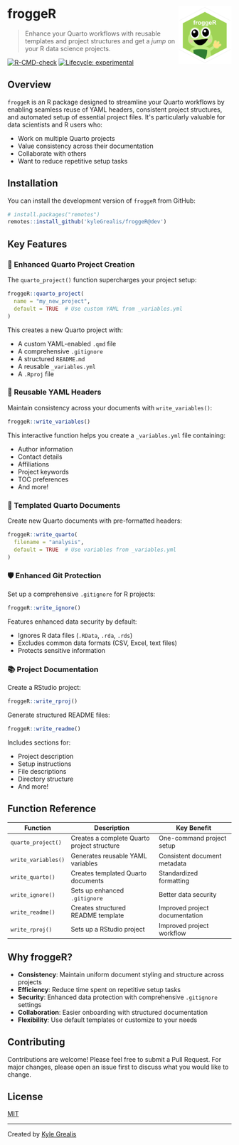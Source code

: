 
# froggeR <img src="man/figures/logo.png" align="right" height="130"  alt="" />


> Enhance your Quarto workflows with reusable templates and project structures and get a *jump* on your R data science projects.


[![R-CMD-check](https://img.shields.io/badge/R--CMD--check-passing-brightgreen)](https://github.com/kyleGrealis/froggeR)
[![Lifecycle: experimental](https://img.shields.io/badge/lifecycle-experimental-orange.svg)](https://lifecycle.r-lib.org/articles/stages.html#experimental)

## Overview

`froggeR` is an R package designed to streamline your Quarto workflows by enabling seamless reuse of YAML headers, consistent project structures, and automated setup of essential project files. It's particularly valuable for data scientists and R users who:

- Work on multiple Quarto projects
- Value consistency across their documentation
- Collaborate with others
- Want to reduce repetitive setup tasks

## Installation

You can install the development version of `froggeR` from GitHub:

```r
# install.packages("remotes")
remotes::install_github('kyleGrealis/froggeR@dev')
```

## Key Features

### 🎯 Enhanced Quarto Project Creation

The `quarto_project()` function supercharges your project setup:

```r
froggeR::quarto_project(
  name = "my_new_project",
  default = TRUE  # Use custom YAML from _variables.yml
)
```

This creates a new Quarto project with:
- A custom YAML-enabled `.qmd` file
- A comprehensive `.gitignore`
- A structured `README.md`
- A reusable `_variables.yml`
- A `.Rproj` file

### 🔄 Reusable YAML Headers

Maintain consistency across your documents with `write_variables()`:

```r
froggeR::write_variables()
```

This interactive function helps you create a `_variables.yml` file containing:
- Author information
- Contact details
- Affiliations
- Project keywords
- TOC preferences
- And more!

### 📝 Templated Quarto Documents

Create new Quarto documents with pre-formatted headers:

```r
froggeR::write_quarto(
  filename = "analysis",
  default = TRUE  # Use variables from _variables.yml
)
```

### 🛡️ Enhanced Git Protection

Set up a comprehensive `.gitignore` for R projects:

```r
froggeR::write_ignore()
```

Features enhanced data security by default:
- Ignores R data files (`.RData`, `.rda`, `.rds`)
- Excludes common data formats (CSV, Excel, text files)
- Protects sensitive information

### 📚 Project Documentation

Create a RStudio project:

```r
froggeR::write_rproj()
```

Generate structured README files:

```r
froggeR::write_readme()
```

Includes sections for:
- Project description
- Setup instructions
- File descriptions
- Directory structure
- And more!

## Function Reference

| Function | Description | Key Benefit |
|----------|-------------|-------------|
| `quarto_project()` | Creates a complete Quarto project structure | One-command project setup |
| `write_variables()` | Generates reusable YAML variables | Consistent document metadata |
| `write_quarto()` | Creates templated Quarto documents | Standardized formatting |
| `write_ignore()` | Sets up enhanced `.gitignore` | Better data security |
| `write_readme()` | Creates structured README template | Improved project documentation |
| `write_rproj()` | Sets up a RStudio project | Improved project workflow |

## Why froggeR?

- **Consistency**: Maintain uniform document styling and structure across projects
- **Efficiency**: Reduce time spent on repetitive setup tasks
- **Security**: Enhanced data protection with comprehensive `.gitignore` settings
- **Collaboration**: Easier onboarding with structured documentation
- **Flexibility**: Use default templates or customize to your needs

## Contributing

Contributions are welcome! Please feel free to submit a Pull Request. For major changes, please open an issue first to discuss what you would like to change.

## License

[MIT](https://choosealicense.com/licenses/mit/)

---
Created by [Kyle Grealis](https://github.com/kyleGrealis)
